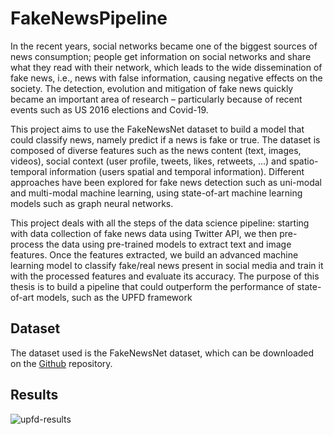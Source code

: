 # FakeNewsPipeline

In the recent years, social networks became one of the biggest sources of news consumption; people get information on social networks and share what they read with their network, which leads to the wide dissemination of fake news, i.e., news with false information, causing negative effects on the society. The detection, evolution and mitigation of fake news quickly became an important area of research – particularly because of recent events such as US 2016 elections and Covid-19.

This project aims to use the FakeNewsNet dataset to build a model that could classify news, namely predict if a news is fake or true. The dataset is composed of diverse features such as the news content (text, images, videos), social context (user profile, tweets, likes, retweets, ...) and spatio-temporal information (users spatial and temporal information). Different approaches have been explored for fake news detection such as uni-modal and multi-modal machine learning, using state-of-art machine learning models such as graph neural networks.

This project deals with all the steps of the data science pipeline: starting with data collection of fake news data using Twitter API, we then pre-process the data using pre-trained models to extract text and image features. Once the features extracted, we build an advanced machine learning model to classify fake/real news present in social media and train it with the processed features and evaluate its accuracy. The purpose of this thesis is to build a pipeline that could outperform the performance of state-of-art models, such as the UPFD framework

## Dataset

The dataset used is the FakeNewsNet dataset, which can be downloaded on the [Github](https://github.com/KaiDMML/FakeNewsNet) repository.

## Results
![upfd-results](https://user-images.githubusercontent.com/66783741/133689112-517f2b30-bc20-49bd-954e-9bb91e63e52b.PNG)
